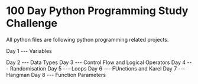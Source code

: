 # 100 Day Python Programming Study Challenge

All python files are following python programming related projects.

Day 1 --- Variables

Day 2 --- Data Types
Day 3 --- Control Flow and Logical Operators
Day 4 --- Randomisation
Day 5 --- Loops
Day 6 --- FUnctions and Karel
Day 7 --- Hangman
Day 8 --- Function Parameters
